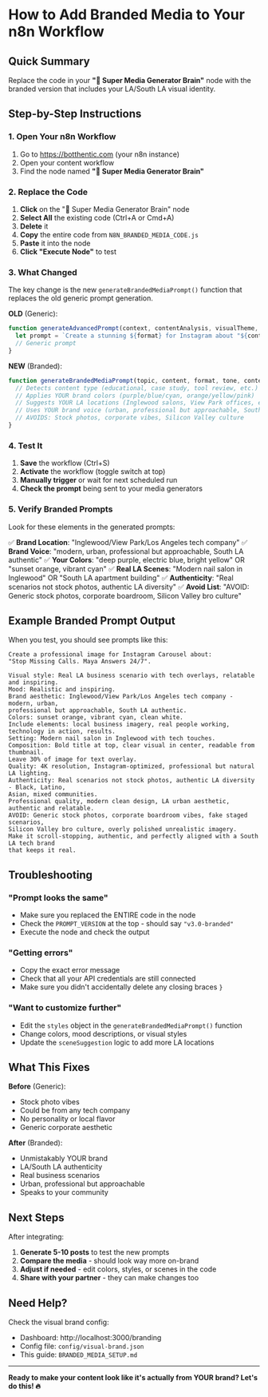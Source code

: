 # How to Add Branded Media to Your n8n Workflow

## Quick Summary
Replace the code in your **"🎨 Super Media Generator Brain"** node with the branded version that includes your LA/South LA visual identity.

## Step-by-Step Instructions

### 1. Open Your n8n Workflow
1. Go to https://botthentic.com (your n8n instance)
2. Open your content workflow
3. Find the node named **"🎨 Super Media Generator Brain"**

### 2. Replace the Code

1. **Click** on the "🎨 Super Media Generator Brain" node
2. **Select All** the existing code (Ctrl+A or Cmd+A)
3. **Delete** it
4. **Copy** the entire code from `N8N_BRANDED_MEDIA_CODE.js`
5. **Paste** it into the node
6. **Click "Execute Node"** to test

### 3. What Changed

The key change is the new `generateBrandedMediaPrompt()` function that replaces the old generic prompt generation.

**OLD** (Generic):
```javascript
function generateAdvancedPrompt(context, contentAnalysis, visualTheme, selectedGenerator) {
  let prompt = `Create a stunning ${format} for Instagram about "${context.topic}"...`;
  // Generic prompt
}
```

**NEW** (Branded):
```javascript
function generateBrandedMediaPrompt(topic, content, format, tone, contentAnalysis) {
  // Detects content type (educational, case study, tool review, etc.)
  // Applies YOUR brand colors (purple/blue/cyan, orange/yellow/pink)
  // Suggests YOUR LA locations (Inglewood salons, View Park offices, etc.)
  // Uses YOUR brand voice (urban, professional but approachable, South LA authentic)
  // AVOIDS: Stock photos, corporate vibes, Silicon Valley culture
}
```

### 4. Test It

1. **Save** the workflow (Ctrl+S)
2. **Activate** the workflow (toggle switch at top)
3. **Manually trigger** or wait for next scheduled run
4. **Check the prompt** being sent to your media generators

### 5. Verify Branded Prompts

Look for these elements in the generated prompts:

✅ **Brand Location**: "Inglewood/View Park/Los Angeles tech company"
✅ **Brand Voice**: "modern, urban, professional but approachable, South LA authentic"
✅ **Your Colors**: "deep purple, electric blue, bright yellow" OR "sunset orange, vibrant cyan"
✅ **Real LA Scenes**: "Modern nail salon in Inglewood" OR "South LA apartment building"
✅ **Authenticity**: "Real scenarios not stock photos, authentic LA diversity"
✅ **Avoid List**: "AVOID: Generic stock photos, corporate boardroom, Silicon Valley bro culture"

## Example Branded Prompt Output

When you test, you should see prompts like this:

```
Create a professional image for Instagram Carousel about:
"Stop Missing Calls. Maya Answers 24/7".

Visual style: Real LA business scenario with tech overlays, relatable and inspiring.
Mood: Realistic and inspiring.
Brand aesthetic: Inglewood/View Park/Los Angeles tech company - modern, urban,
professional but approachable, South LA authentic.
Colors: sunset orange, vibrant cyan, clean white.
Include elements: local business imagery, real people working, technology in action, results.
Setting: Modern nail salon in Inglewood with tech touches.
Composition: Bold title at top, clear visual in center, readable from thumbnail.
Leave 30% of image for text overlay.
Quality: 4K resolution, Instagram-optimized, professional but natural LA lighting.
Authenticity: Real scenarios not stock photos, authentic LA diversity - Black, Latino,
Asian, mixed communities.
Professional quality, modern clean design, LA urban aesthetic, authentic and relatable.
AVOID: Generic stock photos, corporate boardroom vibes, fake staged scenarios,
Silicon Valley bro culture, overly polished unrealistic imagery.
Make it scroll-stopping, authentic, and perfectly aligned with a South LA tech brand
that keeps it real.
```

## Troubleshooting

### "Prompt looks the same"
- Make sure you replaced the ENTIRE code in the node
- Check the `PROMPT_VERSION` at the top - should say `"v3.0-branded"`
- Execute the node and check the output

### "Getting errors"
- Copy the exact error message
- Check that all your API credentials are still connected
- Make sure you didn't accidentally delete any closing braces `}`

### "Want to customize further"
- Edit the `styles` object in the `generateBrandedMediaPrompt()` function
- Change colors, mood descriptions, or visual styles
- Update the `sceneSuggestion` logic to add more LA locations

## What This Fixes

**Before** (Generic):
- Stock photo vibes
- Could be from any tech company
- No personality or local flavor
- Generic corporate aesthetic

**After** (Branded):
- Unmistakably YOUR brand
- LA/South LA authenticity
- Real business scenarios
- Urban, professional but approachable
- Speaks to your community

## Next Steps

After integrating:

1. **Generate 5-10 posts** to test the new prompts
2. **Compare the media** - should look way more on-brand
3. **Adjust if needed** - edit colors, styles, or scenes in the code
4. **Share with your partner** - they can make changes too

## Need Help?

Check the visual brand config:
- Dashboard: http://localhost:3000/branding
- Config file: `config/visual-brand.json`
- This guide: `BRANDED_MEDIA_SETUP.md`

---

**Ready to make your content look like it's actually from YOUR brand? Let's do this! 🔥**
